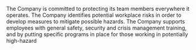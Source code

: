 The Company is committed to protecting its team members everywhere it operates. The Company identifies potential workplace
risks in order to develop measures to mitigate possible hazards. The Company supports employees with general safety, security
and  crisis  management  training,  and  by  putting  specific  programs  in  place  for  those  working  in  potentially  high-hazard